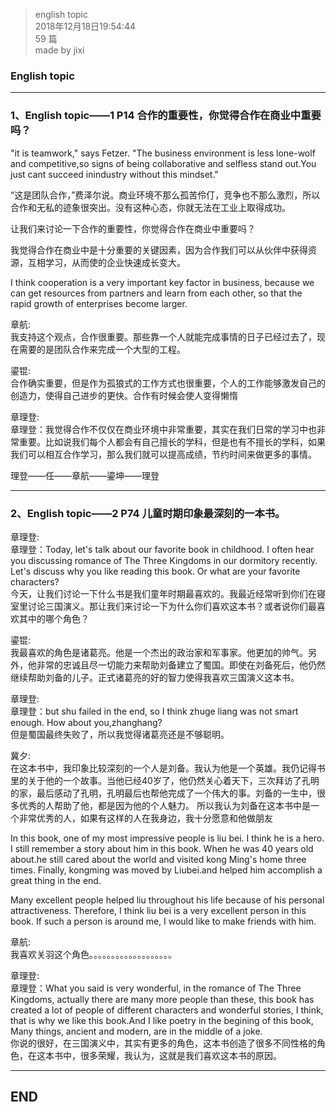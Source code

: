 > english topic  
> 2018年12月18日19:54:44         
> 59 篇  
>made by jixi  

### English topic  


----------

### 1、English topic——1 P14 合作的重要性，你觉得合作在商业中重要吗？  

"it is teamwork," says Fetzer. "The business environment is less lone-wolf and competitive,so signs of being collaborative and selfless stand out.You just cant succeed inindustry without this mindset."  

“这是团队合作，”费泽尔说。商业环境不那么孤苦伶仃，竞争也不那么激烈，所以合作和无私的迹象很突出。没有这种心态，你就无法在工业上取得成功。  

让我们来讨论一下合作的重要性，你觉得合作在商业中重要吗？  



我觉得合作在商业中是十分重要的关键因素，因为合作我们可以从伙伴中获得资源，互相学习，从而使的企业快速成长变大。  

I think cooperation is a very important key factor in business, because we can get resources from partners and learn from each other, so that the rapid growth of enterprises become larger.    

章航:  
我支持这个观点，合作很重要。那些靠一个人就能完成事情的日子已经过去了，现在需要的是团队合作来完成一个大型的工程。  

鎏锟:  
合作确实重要，但是作为孤狼式的工作方式也很重要，个人的工作能够激发自己的创造力，使得自己进步的更快。合作有时候会使人变得懒惰  

章理登:  
章理登：我觉得合作不仅仅在商业环境中非常重要，其实在我们日常的学习中也非常重要。比如说我们每个人都会有自己擅长的学科，但是也有不擅长的学科，如果我们可以相互合作学习，那么我们就可以提高成绩，节约时间来做更多的事情。  


理登——任——章航——鎏坤——理登  


----------
### 2、English topic——2 P74 儿童时期印象最深刻的一本书。  

章理登:  
章理登：Today, let's talk about our favorite book in childhood. I often hear you discussing romance of The Three Kingdoms in our dormitory recently. Let's discuss why you like reading this book. Or what are your favorite characters?  
今天，让我们讨论一下什么书是我们童年时期最喜欢的。我最近经常听到你们在寝室里讨论三国演义。那让我们来讨论一下为什么你们喜欢这本书？或者说你们最喜欢其中的哪个角色？  

鎏锟:  
我最喜欢的角色是诸葛亮。他是一个杰出的政治家和军事家。他更加的帅气。另外，他非常的忠诚且尽一切能力来帮助刘备建立了蜀国。即使在刘备死后，他仍然继续帮助刘备的儿子。正式诸葛亮的好的智力使得我喜欢三国演义这本书。  

章理登:  
章理登：but shu failed in the end, so I think zhuge liang was not smart enough. How about you,zhanghang?  
但是蜀国最终失败了，所以我觉得诸葛亮还是不够聪明。  

冀夕:  
在这本书中，我印象比较深刻的一个人是刘备。我认为他是一个英雄。我仍记得书里的关于他的一个故事。当他已经40岁了，他仍然关心着天下，三次拜访了孔明的家，最后感动了孔明，孔明最后也帮他完成了一个伟大的事。刘备的一生中，很多优秀的人帮助了他，都是因为他的个人魅力。
所以我认为刘备在这本书中是一个非常优秀的人，如果有这样的人在我身边，我十分愿意和他做朋友  

In this book, one of my most impressive people is liu bei. I think he is a hero. I still remember a story about him in this book. When he was 40 years old about.he still cared about the world and visited kong Ming's home three times. Finally, kongming was moved by Liubei.and helped him accomplish a great thing in the end.  

Many excellent people helped liu throughout his life because of his personal attractiveness.
Therefore, I think liu bei is a very excellent person in this book. If such a person is around me, I would like to make friends with him.  

章航:  
我喜欢关羽这个角色。。。。。。。。。。。。。。。。。。。  

章理登:  
章理登：What you said is very wonderful, in the romance of The Three Kingdoms, actually there are many more people than these, this book has created a lot of people of different characters and wonderful stories, I think, that is why we like this book.And I like poetry in the begining of this book, Many things, ancient and modern, are in the middle of a joke.  
你说的很好，在三国演义中，其实有更多的角色，这本书创造了很多不同性格的角色，在这本书中，很多荣耀，我认为，这就是我们喜欢这本书的原因。  



----------
## END

